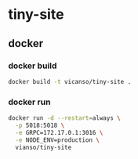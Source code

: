 # tiny-site

## docker

### docker build

```bash
docker build -t vicanso/tiny-site .
```

### docker run
```bash
docker run -d --restart=always \
  -p 5018:5018 \
  -e GRPC=172.17.0.1:3016 \
  -e NODE_ENV=production \
  vianso/tiny-site
```